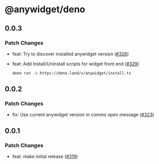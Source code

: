 # @anywidget/deno

## 0.0.3

### Patch Changes

- feat: Try to discover installed anywidget version ([#326](https://github.com/manzt/anywidget/pull/326))

- feat: Add Install/Uninstall scripts for widget front end ([#329](https://github.com/manzt/anywidget/pull/329))

  ```sh
  deno run -A https://deno.land/x/anywidget/install.ts
  ```

## 0.0.2

### Patch Changes

- fix: Use current anywidget version in comms open message ([#323](https://github.com/manzt/anywidget/pull/323))

## 0.0.1

### Patch Changes

- feat: make initial release ([#319](https://github.com/manzt/anywidget/pull/319))
